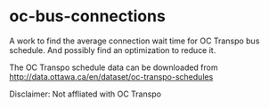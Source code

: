 oc-bus-connections
==================

A work to find the average connection wait time for OC Transpo bus schedule. And possibly find an optimization to reduce it.

The OC Transpo schedule data can be downloaded from
http://data.ottawa.ca/en/dataset/oc-transpo-schedules

Disclaimer: Not affliated with OC Transpo

